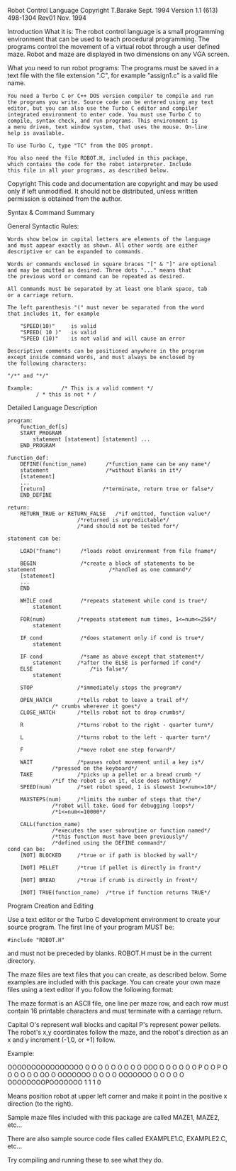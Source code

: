 Robot Control Language                         Copyright T.Barake   Sept. 1994
Version 1.1                                    (613) 498-1304  Rev01 Nov. 1994
	
	
Introduction 
	What it is:
	The robot control language is a small programming environment that 
	can be used to teach procedural programming. The programs control 
	the movement of a virtual robot through a user defined maze. 
	Robot and maze are displayed in two dimensions on any VGA screen.

What you need to run robot programs:
	The programs must be saved in a text file with the file 
	extension ".C", for example "assign1.c" is a valid file name.

	You need a Turbo C or C++ DOS version compiler to compile and run 
	the programs you write. Source code can be entered using any text 
	editor, but you can also use the Turbo C editor and compiler 
	integrated environment to enter code. You must use Turbo C to 
	compile, syntax check, and run programs. This environment is 
	a menu driven, text window system, that uses the mouse. On-line 
	help is available. 

	To use Turbo C, type "TC" from the DOS prompt.

	You also need the file ROBOT.H, included in this package, 
	which contains the code for the robot interpreter. Include 
	this file in all your programs, as described below.


Copyright
	This code and documentation are copyright and may be used only 
	if left unmodified. It should not be distributed, unless written 
	permission is obtained from the author.



Syntax & Command Summary

General Syntactic Rules:

	Words show below in capital letters are elements of the language 
	and must appear exactly as shown. All other words are either 
	descriptive or can be expanded to commands. 

	Words or commands enclosed in square braces "[" & "]" are optional 
	and may be omitted as desired. Three dots "..." means that 
	the previous word or command can be repeated as desired.

	All commands must be separated by at least one blank space, tab 
	or a carriage return. 

	The left parenthesis "(" must never be separated from the word 
	that includes it, for example 

		"SPEED(10)"     is valid 
		"SPEED( 10 )"   is valid 
		"SPEED (10)"    is not valid and will cause an error 

	Descriptive comments can be positioned anywhere in the program 
	except inside command words, and must always be enclosed by 
	the following characters:

	"/*" and "*/"

	Example:         /* This is a valid comment */
			 / * this is not * /


Detailed Language Description

	program:
		function_def[s]
		START_PROGRAM
			statement [statement] [statement] ...
		END_PROGRAM

	function_def:
		DEFINE(function_name)      /*function_name can be any name*/
		statement                  /*without blanks in it*/ 
		[statement] 
		... 
		[return]                  /*terminate, return true or false*/
		END_DEFINE

	return:
		RETURN_TRUE or RETURN_FALSE   /*if omitted, function value*/
					      /*returned is unpredictable*/
					      /*and should not be tested for*/
					   
	statement can be:

		LOAD("fname")      /*loads robot environment from file fname*/

		BEGIN              /*create a block of statements to be            statement                       /*handled as one command*/
		[statement]
		...
		END

		WHILE cond         /*repeats statement while cond is true*/
			statement

		FOR(num)          /*repeats statement num times, 1<=num<=256*/
			statement  

		IF cond            /*does statement only if cond is true*/
			statement

		IF cond            /*same as above except that statement*/
			statement     /*after the ELSE is performed if cond*/
		ELSE                  /*is false*/
			statement

		STOP              /*immediately stops the program*/

		OPEN_HATCH        /*tells robot to leave a trail of*/
				  /* crumbs wherever it goes*/
		CLOSE_HATCH       /*tells robot not to drop crumbs*/

		R                 /*turns robot to the right - quarter turn*/

		L                 /*turns robot to the left - quarter turn*/

		F                 /*move robot one step forward*/

		WAIT              /*pauses robot movement until a key is*/
				  /*pressed on the keyboard*/
		TAKE              /*picks up a pellet or a bread crumb */
				  /*if the robot is on it, else does nothing*/
		SPEED(num)        /*set robot speed, 1 is slowest 1<=num<=10*/

		MAXSTEPS(num)     /*limits the number of steps that the*/
				  /*robot will take. Good for debugging loops*/
				  /*1<=num<=10000*/

		CALL(function_name)
				  /*executes the user subroutine or function named*/
				  /*this function must have been previously*/
				  /*defined using the DEFINE command*/
	cond can be:
		[NOT] BLOCKED     /*true or if path is blocked by wall*/

		[NOT] PELLET      /*true if pellet is directly in front*/

		[NOT] BREAD       /*true if crumb is directly in front*/

		[NOT] TRUE(function_name)  /*true if function returns TRUE*/



Program Creation and Editing

Use a text editor or the Turbo C development environment 
to create your source program. The first line of your program MUST be:

	#include "ROBOT.H" 

and must not be preceded by blanks. ROBOT.H must be in the current directory.

The maze files are text files that you can create, as described below. 
Some examples are included with this package. You can create 
your own maze files using a text editor if you follow the following format:

The maze format is an ASCII file, one line per maze row, and each row 
must contain 16 printable characters and must terminate with a 
carriage return.

Capital O's represent wall blocks and capital P's represent power pellets.
The robot's x,y coordinates follow the maze, and the robot's direction 
as an x and y increment (-1,0, or +1) follow.

Example:

OOOOOOOOOOOOOOOO
O              O
O              O
O              O
O              O
O     OOO O    O
O     O   O    O
P     O   O    P
O     O   O    O
O     O   OO   O
OOOOOOO        O
O              O
O     OOOOOOO  O
O              O
O              O
OOOOOOOOPOOOOOOO
 1
 1
 1
 0


Means position robot at upper left corner and make it point in the 
positive x direction (to the right).

Sample maze files included with this package are called MAZE1, MAZE2, etc...

There are also sample source code files called EXAMPLE1.C, EXAMPLE2.C, etc...

Try compiling and running these to see what they do.



